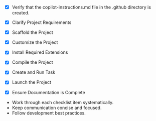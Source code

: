 <!-- Use this file to provide workspace-specific custom instructions to Copilot. For more details, visit https://code.visualstudio.com/docs/copilot/copilot-customization#_use-a-githubcopilotinstructionsmd-file -->
- [x] Verify that the copilot-instructions.md file in the .github directory is created.

- [x] Clarify Project Requirements
	<!-- Vue.js app with image upload and color count warning -->

- [x] Scaffold the Project

- [x] Customize the Project

- [x] Install Required Extensions
	<!-- No extensions needed -->

- [x] Compile the Project

- [x] Create and Run Task
	<!-- Dev server running -->

- [x] Launch the Project

- [x] Ensure Documentation is Complete

- Work through each checklist item systematically.
- Keep communication concise and focused.
- Follow development best practices.
